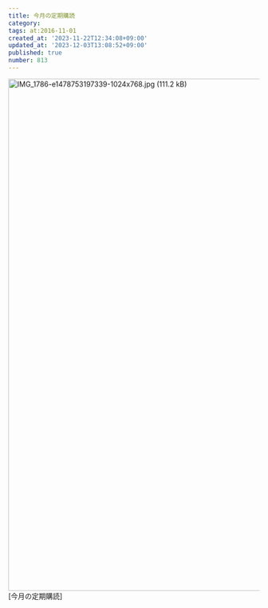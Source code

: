 ```yaml
---
title: 今月の定期購読
category:
tags: at:2016-11-01
created_at: '2023-11-22T12:34:08+09:00'
updated_at: '2023-12-03T13:08:52+09:00'
published: true
number: 813
---
```


<img width="1024" alt="IMG_1786-e1478753197339-1024x768.jpg (111.2 kB)" src="/img/markdown/813/18ebf805-b3c0-4e28-9460-c4630881866b.webp">
[今月の定期購読]


